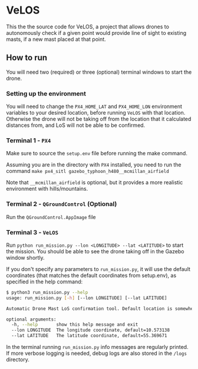 # VeLOS
This the the source code for VeLOS, a project that allows drones to autonomously check if a given point would provide line of sight to existing masts, if a new mast placed at that point.

## How to run
You will need two (required) or three (optional) terminal windows to start the drone.


### Setting up the environment
You will need to change the `PX4_HOME_LAT` and `PX4_HOME_LON` environment variables to your desired location, before running `VeLOS` with that location. Otherwise the drone will not be taking off from the location that it calculated distances from, and LoS will not be able to be confirmed.

### Terminal 1 - `PX4`
Make sure to source the `setup.env` file before running the make command. 

Assuming you are in the directory with `PX4` installed, you need to run the command `make px4_sitl gazebo_typhoon_h480__mcmillan_airfield`

Note that `__mcmillan_airfield` is optional, but it provides a more realistic environment with hills/mountains.

### Terminal 2 - `QGroundControl` (Optional)
Run the `QGroundControl.AppImage` file

### Terminal 3 - `VeLOS`
Run `python run_mission.py --lon <LONGITUDE> --lat <LATITUDE>` to start the mission. You should be able to see the drone taking off in the Gazebo window shortly.

If you don't specify any parameters to `run_mission.py`, it will use the default coordinates (that matches the default coordinates from setup.env), as specified in the help command:
```bash
$ python3 run_mission.py --help
usage: run_mission.py [-h] [--lon LONGITUDE] [--lat LATITUDE]

Automatic Drone Mast LoS confirmation tool. Default location is somewhere in Langeskov (i.e., Lars Tyndskids mark)

optional arguments:
  -h, --help       show this help message and exit
  --lon LONGITUDE  The longitude coordinate, default=10.573138
  --lat LATITUDE   The latitude coordinate, default=55.369671
  ```
  
  In the terminal running `run_mission.py` info messages are regularly printed. If more verbose logging is needed, debug logs are also stored in the `/logs` directory.
